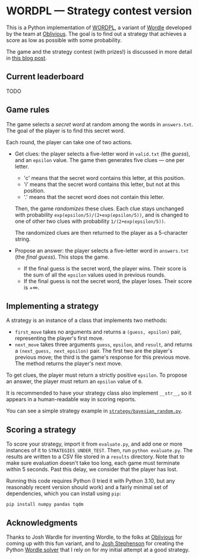 # WORDPL — Strategy contest version

This is a Python implementation of
[WORDPL](https://www.oblivious.com/games/wordpl), a variant of
[Wordle](https://www.nytimes.com/games/wordle/index.html) developed by the team
at [Oblivious](https://www.oblivious.com/). The goal is to find out a strategy
that achieves a score as low as possible with some probability.

The game and the strategy contest (with prizes!) is discussed in more detail in
[this blog post](https://desfontain.es/blog/wordpl.html).

## Current leaderboard

TODO

## Game rules

The game selects a *secret word* at random among the words in `answers.txt`. The
goal of the player is to find this secret word.

Each round, the player can take one of two actions.

- Get clues: the player selects a five-letter word in `valid.txt` (the *guess*),
  and an `epsilon` value. The game then generates five clues — one per letter.

  - 'c' means that the secret word contains this letter, at this position.
  - 'i' means that the secret word contains this letter, but not at this
    position.
  - '.' means that the secret word does not contain this letter.

  Then, the game *randomizes* these clues. Each clue stays unchanged with
  probability `exp(epsilon/5)/(2+exp(epsilon/5))`, and is changed to one of
  other two clues with probability `1/(2+exp(epsilon/5))`.

  The randomized clues are then returned to the player as a 5-character string.

- Propose an answer: the player selects a five-letter word in `answers.txt` (the
  *final guess*). This stops the game.

  - If the final guess is the secret word, the player wins. Their score is the
    sum of all the `epsilon` values used in previous rounds.
  - If the final guess is not the secret word, the player loses. Their score is
    +∞.

## Implementing a strategy

A strategy is an instance of a class that implements two methods:

- `first_move` takes no arguments and returns a `(guess, epsilon)` pair,
  representing the player's first move.
- `next_move` takes three arguments `guess`, `epsilon`, and `result`, and
  returns a `(next_guess, next_epsilon)` pair. The first two are the player's
  previous move; the third is the game's response for this previous move. The
  method returns the player's next move.

To get clues, the player must return a strictly positive `epsilon`. To propose
an answer, the player must return an `epsilon` value of `0`.

It is recommended to have your strategy class also implement `__str__`, so it
appears in a human-readable way in scoring reports.

You can see a simple strategy example in
[`strategy/bayesian_random.py`](./strategy/bayesian_random.py).

## Scoring a strategy

To score your strategy, import it from `evaluate.py`, and add one or more
instances of it to `STRATEGIES_UNDER_TEST`. Then, run `python evaluate.py`. The
results are written to a CSV file stored in a `results` directory. Note that to
make sure evaluation doesn't take too long, each game must terminate within 5
seconds. Past this delay, we consider that the player has lost.

Running this code requires Python (I tried it with Python 3.10, but any
reasonably recent version should work) and a fairly minimal set of dependencies,
which you can install using `pip`:

```
pip install numpy pandas tqdm
```

## Acknowledgments

Thanks to Josh Wardle for inventing Wordle, to the folks at
[Oblivious](https://www.oblivious.com/) for coming up with this fun variant, and
to [Josh Stephenson](https://github.com/joshstephenson) for creating the Python
[Wordle solver](https://github.com/joshstephenson/Wordle-Solver) that I rely on
for my initial attempt at a good strategy.
